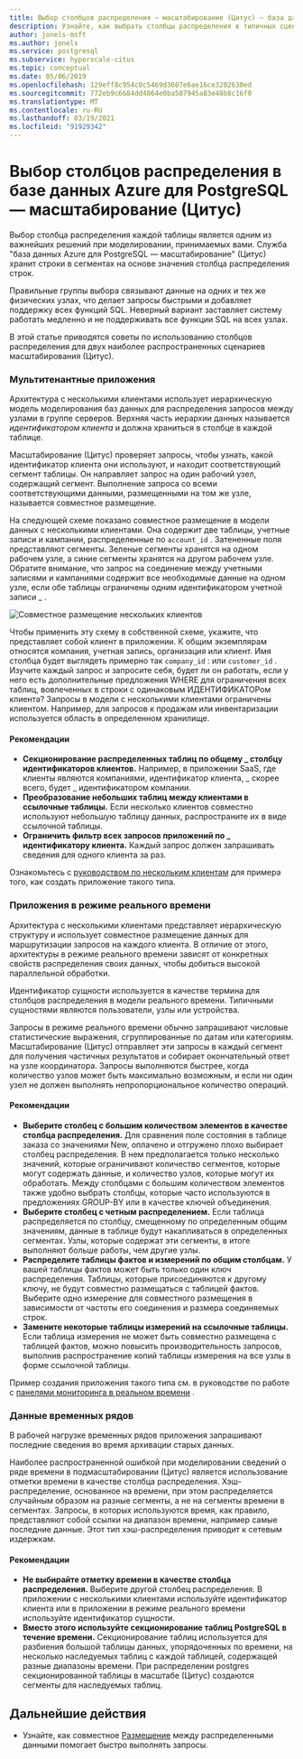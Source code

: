 ```yaml
---
title: Выбор столбцов распределения — масштабирование (Цитус) — база данных Azure для PostgreSQL
description: Узнайте, как выбрать столбцы распределения в типичных сценариях в базе данных Azure для PostgreSQL-Scale (Цитус).
author: jonels-msft
ms.author: jonels
ms.service: postgresql
ms.subservice: hyperscale-citus
ms.topic: conceptual
ms.date: 05/06/2019
ms.openlocfilehash: 129eff8c954c0c5469d3607e6ae16ce3202630ed
ms.sourcegitcommit: 772eb9c6684dd4864e0ba507945a83e48b8c16f0
ms.translationtype: MT
ms.contentlocale: ru-RU
ms.lasthandoff: 03/19/2021
ms.locfileid: "91929342"
---
```

# <a name="choose-distribution-columns-in-azure-database-for-postgresql--hyperscale-citus"></a>Выбор столбцов распределения в базе данных Azure для PostgreSQL — масштабирование (Цитус)

Выбор столбца распределения каждой таблицы является одним из важнейших решений при моделировании, принимаемых вами. Служба "база данных Azure для PostgreSQL — масштабирование" (Цитус) хранит строки в сегментах на основе значения столбца распределения строк.

Правильные группы выбора связывают данные на одних и тех же физических узлах, что делает запросы быстрыми и добавляет поддержку всех функций SQL. Неверный вариант заставляет систему работать медленно и не поддерживать все функции SQL на всех узлах.

В этой статье приводятся советы по использованию столбцов распределения для двух наиболее распространенных сценариев масштабирования (Цитус).

### <a name="multi-tenant-apps"></a>Мультитенантные приложения

Архитектура с несколькими клиентами использует иерархическую модель моделирования баз данных для распределения запросов между узлами в группе серверов. Верхняя часть иерархии данных называется *идентификатором клиента* и должна храниться в столбце в каждой таблице.

Масштабирование (Цитус) проверяет запросы, чтобы узнать, какой идентификатор клиента они используют, и находит соответствующий сегмент таблицы. Он направляет запрос на один рабочий узел, содержащий сегмент. Выполнение запроса со всеми соответствующими данными, размещенными на том же узле, называется совместное размещение.

На следующей схеме показано совместное размещение в модели данных с несколькими клиентами. Она содержит две таблицы, учетные записи и кампании, распределенные по `account_id` . Затененные поля представляют сегменты. Зеленые сегменты хранятся на одном рабочем узле, а синие сегменты хранятся на другом рабочем узле. Обратите внимание, что запрос на соединение между учетными записями и кампаниями содержит все необходимые данные на одном узле, если обе таблицы ограничены одним идентификатором учетной записи \_ .

![Совместное размещение нескольких клиентов](media/concepts-hyperscale-choosing-distribution-column/multi-tenant-colocation.png)

Чтобы применить эту схему в собственной схеме, укажите, что представляет собой клиент в приложении. К общим экземплярам относятся компания, учетная запись, организация или клиент. Имя столбца будет выглядеть примерно так `company_id` : или `customer_id` . Изучите каждый запрос и запросите себя, будет ли он работать, если у него есть дополнительные предложения WHERE для ограничения всех таблиц, вовлеченных в строки с одинаковым ИДЕНТИФИКАТОРом клиента?
Запросы в модели с несколькими клиентами ограничены клиентом. Например, для запросов к продажам или инвентаризации используется область в определенном хранилище.

#### <a name="best-practices"></a>Рекомендации

-   **Секционирование распределенных таблиц по общему \_ столбцу идентификаторов клиентов.** Например, в приложении SaaS, где клиенты являются компаниями, идентификатор клиента, \_ скорее всего, будет \_ идентификатором компании.
-   **Преобразование небольших таблиц между клиентами в ссылочные таблицы.** Если несколько клиентов совместно используют небольшую таблицу данных, распространите их в виде ссылочной таблицы.
-   **Ограничить фильтр всех запросов приложений по \_ идентификатору клиента.** Каждый запрос должен запрашивать сведения для одного клиента за раз.

Ознакомьтесь с [руководством по нескольким клиентам](./tutorial-design-database-hyperscale-multi-tenant.md) для примера того, как создать приложение такого типа.

### <a name="real-time-apps"></a>Приложения в режиме реального времени

Архитектура с несколькими клиентами представляет иерархическую структуру и использует совместное размещение данных для маршрутизации запросов на каждого клиента. В отличие от этого, архитектуры в режиме реального времени зависят от конкретных свойств распределения своих данных, чтобы добиться высокой параллельной обработки.

Идентификатор сущности используется в качестве термина для столбцов распределения в модели реального времени. Типичными сущностями являются пользователи, узлы или устройства.

Запросы в режиме реального времени обычно запрашивают числовые статистические выражения, сгруппированные по датам или категориям. Масштабирование (Цитус) отправляет эти запросы в каждый сегмент для получения частичных результатов и собирает окончательный ответ на узле координатора. Запросы выполняются быстрее, когда количество узлов может быть максимально возможным, и если ни один узел не должен выполнять непропорциональное количество операций.

#### <a name="best-practices"></a>Рекомендации

-   **Выберите столбец с большим количеством элементов в качестве столбца распределения.** Для сравнения поле состояния в таблице заказа со значениями New, оплачено и отгружено плохо выбирает столбец распределения. В нем предполагается только несколько значений, которые ограничивают количество сегментов, которые могут содержать данные, и количество узлов, которые могут их обработать. Между столбцами с большим количеством элементов также удобно выбрать столбцы, которые часто используются в предложениях GROUP-BY или в качестве ключей объединения.
-   **Выберите столбец с четным распределением.** Если таблица распределяется по столбцу, смещенному по определенным общим значениям, данные в таблице будут накапливаться в определенных сегментах. Узлы, которые содержат эти сегменты, в итоге выполняют больше работы, чем другие узлы.
-   **Распределите таблицы фактов и измерений по общим столбцам.**
    У вашей таблицы фактов может быть только один ключ распределения. Таблицы, которые присоединяются к другому ключу, не будут совместно размещаться с таблицей фактов. Выберите одно измерение для совместного размещения в зависимости от частоты его соединения и размера соединяемых строк.
-   **Замените некоторые таблицы измерений на ссылочные таблицы.** Если таблица измерения не может быть совместно размещена с таблицей фактов, можно повысить производительность запросов, выполнив распространение копий таблицы измерения на все узлы в форме ссылочной таблицы.

Пример создания приложения такого типа см. в руководстве по работе с [панелями мониторинга в реальном времени](./tutorial-design-database-hyperscale-realtime.md) .

### <a name="time-series-data"></a>Данные временных рядов

В рабочей нагрузке временных рядов приложения запрашивают последние сведения во время архивации старых данных.

Наиболее распространенной ошибкой при моделировании сведений о ряде времени в подмасштабировании (Цитус) является использование отметки времени в качестве столбца распределения. Хэш-распределение, основанное на времени, при этом распределяется случайным образом на разные сегменты, а не на сегменты времени в сегментах. Запросы, в которых используются время, как правило, представляют собой ссылки на диапазон времени, например самые последние данные. Этот тип хэш-распределения приводит к сетевым издержкам.

#### <a name="best-practices"></a>Рекомендации

-   **Не выбирайте отметку времени в качестве столбца распределения.** Выберите другой столбец распределения. В приложении с несколькими клиентами используйте идентификатор клиента или в приложении в режиме реального времени используйте идентификатор сущности.
-   **Вместо этого используйте секционирование таблиц PostgreSQL в течение времени.** Секционирование таблиц используется для разбиения большой таблицы данных, упорядоченных по времени, на несколько наследуемых таблиц с каждой таблицей, содержащей разные диапазоны времени. При распределении postgres секционированной таблицы в масштабе (Цитус) создаются сегменты для наследуемых таблиц.

## <a name="next-steps"></a>Дальнейшие действия
- Узнайте, как совместное [Размещение](concepts-hyperscale-colocation.md) между распределенными данными помогает быстро выполнять запросы.
